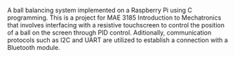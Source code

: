 A ball balancing system implemented on a Raspberry Pi using C programming. This is a project for MAE 3185 Introduction to Mechatronics that involves interfacing with a resistive touchscreen to control the position of a ball on the screen through PID control. Aditionally, communication protocols such as I2C and UART are utilized to establish a connection with a Bluetooth module.
